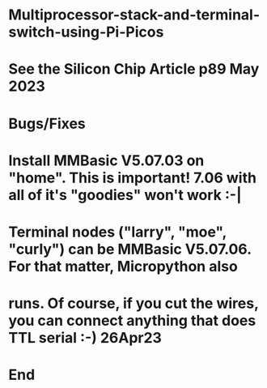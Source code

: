# Multiprocessor-stack-and-terminal-switch-using-Pi-Picos
#
# See the Silicon Chip Article p89 May 2023
# 
# Bugs/Fixes
#   Install MMBasic V5.07.03 on "home". This is important! 7.06 with all of it's "goodies" won't work :-|
#   Terminal nodes ("larry", "moe", "curly") can be MMBasic V5.07.06. For that matter, Micropython also
#   runs. Of course, if you cut the wires, you can connect anything that does TTL serial :-) 26Apr23
#
# End  